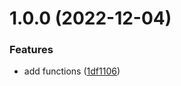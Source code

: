 # 1.0.0 (2022-12-04)


### Features

* add functions ([1df1106](https://github.com/maxgfr/ts-essentials-functions/commit/1df1106b1bc5c6a88dca9f480431af4ce71546e1))
